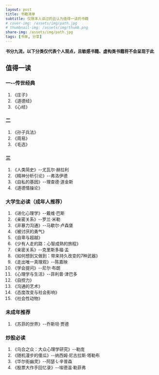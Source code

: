 ```yaml
---
layout: post
title: 书籍清单
subtitle: 仅限本人读过的且认为值得一读的书籍
# cover-img: /assets/img/path.jpg
# thumbnail-img: /assets/img/thumb.png
share-img: /assets/img/path.jpg
tags: [书单, 分享]
---
```


**书分九流，以下分类仅代表个人观点，且敏感书籍、虚构类书籍将不会呈现于此**

## 值得一读

### 一--传世经典
1. 《庄子》
2. 《道德经》
3. 《心经》

### 二
1. 《孙子兵法》
2. 《周易》
3. 《毛选》

### 三
1. 《人类简史》--尤瓦尔·赫拉利
2. 《精神分析引论》--弗洛伊德
3. 《自私的基因》--理查德·道金斯
4. 《道德情操论》

### 大学生必读（成年人推荐）
1. 《进化心理学》--戴维·巴斯
2. 《亲密关系》--罗兰·米勒
3. 《非暴力沟通》--马歇尔·卢森堡
4. 《被讨厌的勇气》
5. 《自卑与超越》
6. 《少有人走的路：心智成熟的旅程》
7. 《亲密关系》--克里斯多福·孟
8. 《如何想到又做到：带来持久改变的7种武器》
9. 《走出唯一真理观》--陈嘉映
10. 《学会提问》--尼尔·布朗
11. 《心理学与生活》--菲利普·津巴多
12. 《自控力》
13. 《沟通的艺术》
14. 《态度改变与社会影响》
15. 《社会性动物》

### 未成年推荐
1. 《苏菲的世界》--乔斯坦·贾德

### 炒股必读
1. 《乌合之众：大众心理学研究》--勒庞
2. 《随机漫步的傻瓜》--纳西姆·尼古拉斯·塔勒布
3. 《华尔街幽灵》--阿瑟·L·辛普森
4. 《股票大作手回忆录》--埃德温·勒菲弗
